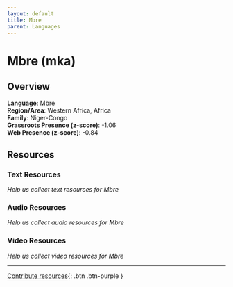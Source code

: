 ```yaml
---
layout: default
title: Mbre
parent: Languages
---
```


# Mbre (mka)

## Overview

**Language**: Mbre  
**Region/Area**: Western Africa, Africa  
**Family**: Niger-Congo  
**Grassroots Presence (z-score)**: -1.06  
**Web Presence (z-score)**: -0.84  

## Resources

### Text Resources
*Help us collect text resources for Mbre*

### Audio Resources
*Help us collect audio resources for Mbre*

### Video Resources
*Help us collect video resources for Mbre*

---

[Contribute resources](https://forms.office.com/e/1SfLJx3u1r){: .btn .btn-purple }

